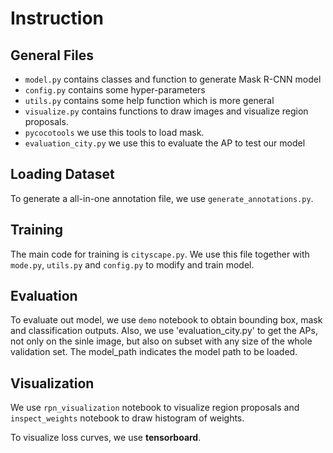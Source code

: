 # Instruction 

## General Files
- `model.py` contains classes and function to generate Mask R-CNN model
- `config.py` contains some hyper-parameters
- `utils.py` contains some help function which is more general
- `visualize.py` contains functions to draw images and visualize region proposals.
- `pycocotools` we use this tools to load mask.
- `evaluation_city.py` we use this to evaluate the AP to test our model

## Loading Dataset
To generate a all-in-one annotation file, we use `generate_annotations.py`.

## Training
The main code for training is `cityscape.py`. We use this file together with `mode.py`, `utils.py` and `config.py` to modify and train model.

## Evaluation
To evaluate out model, we use `demo` notebook to obtain bounding box, mask and classification outputs.
Also, we use 'evaluation_city.py' to get the APs, not only on the sinle image, but also on subset with any size of the whole validation set. The model_path indicates the model path to be loaded. 

## Visualization
We use `rpn_visualization` notebook to visualize region proposals and `inspect_weights` notebook to draw histogram of weights.

To visualize loss curves, we use **tensorboard**.

